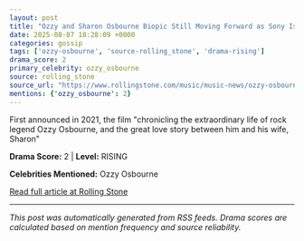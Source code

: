 ```yaml
---
layout: post
title: "Ozzy and Sharon Osbourne Biopic Still Moving Forward as Sony Is in Negotiations With Director"
date: 2025-08-07 18:28:09 +0000
categories: gossip
tags: ['ozzy-osbourne', 'source-rolling_stone', 'drama-rising']
drama_score: 2
primary_celebrity: ozzy_osbourne
source: rolling_stone
source_url: "https://www.rollingstone.com/music/music-news/ozzy-osbourne-sharon-biopic-underway-sony-1235402973/"
mentions: {'ozzy_osbourne': 2}
---
```


First announced in 2021, the film "chronicling the extraordinary life of rock legend Ozzy Osbourne, and the great love story between him and his wife, Sharon"

**Drama Score:** 2 | **Level:** RISING

**Celebrities Mentioned:** Ozzy Osbourne

[Read full article at Rolling Stone](https://www.rollingstone.com/music/music-news/ozzy-osbourne-sharon-biopic-underway-sony-1235402973/)

---
*This post was automatically generated from RSS feeds. Drama scores are calculated based on mention frequency and source reliability.*
